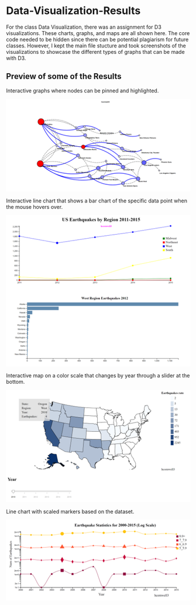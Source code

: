 # Data-Visualization-Results
For the class Data Visualization, there was an assignment for D3 visualizations. These charts, graphs, and maps are all shown here. The core code needed to be hidden since there can be potential plagiarism for future classes. However, I kept the main file stucture and took screenshots of the visualizations to showcase the different types of graphs that can be made with D3.

## Preview of some of the Results

Interactive graphs where nodes can be pinned and highlighted.

![](Interactive-Graph0.png)


Interactive line chart that shows a bar chart of the specific data point when the mouse hovers over.

![](Interactive-Line-Chart-1.png)


Interactive map on a color scale that changes by year through a slider at the bottom.

![](Interactive-Map-1.png)


Line chart with scaled markers based on the dataset.

![](LIne-Chart-2.png)
